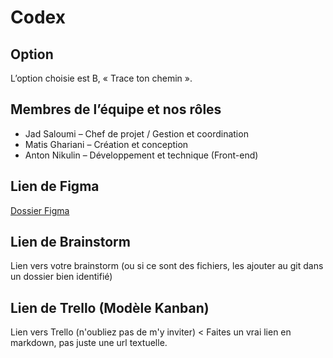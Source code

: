 # Codex

## Option
L’option choisie est B, « Trace ton chemin ».

## Membres de l’équipe et nos rôles
- Jad Saloumi – Chef de projet /  Gestion et coordination
- Matis Ghariani – Création et conception
- Anton Nikulin – Développement et technique (Front-end)
  
## Lien de Figma
[Dossier Figma](https://www.figma.com/design/NYORCfer7iDWWjMfVaiR2e/webapp-creative-jad-matis-anton?node-id=0-1&p=f&t=xRa0dvTbMNhjV2NU-0)

## Lien de Brainstorm
Lien vers votre brainstorm (ou si ce sont des fichiers, les ajouter au git dans un dossier bien identifié)

## Lien de Trello (Modèle Kanban)
Lien vers Trello (n'oubliez pas de m'y inviter) < Faites un vrai lien en markdown, pas juste une url textuelle.


